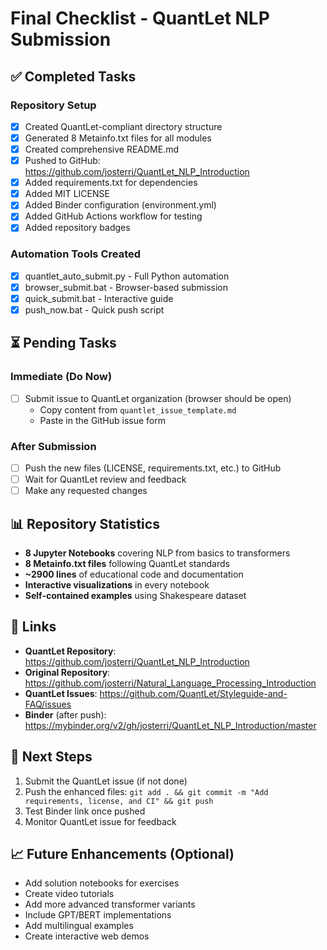 # Final Checklist - QuantLet NLP Submission

## ✅ Completed Tasks

### Repository Setup
- [x] Created QuantLet-compliant directory structure
- [x] Generated 8 Metainfo.txt files for all modules
- [x] Created comprehensive README.md
- [x] Pushed to GitHub: https://github.com/josterri/QuantLet_NLP_Introduction
- [x] Added requirements.txt for dependencies
- [x] Added MIT LICENSE
- [x] Added Binder configuration (environment.yml)
- [x] Added GitHub Actions workflow for testing
- [x] Added repository badges

### Automation Tools Created
- [x] quantlet_auto_submit.py - Full Python automation
- [x] browser_submit.bat - Browser-based submission
- [x] quick_submit.bat - Interactive guide
- [x] push_now.bat - Quick push script

## ⏳ Pending Tasks

### Immediate (Do Now)
- [ ] Submit issue to QuantLet organization (browser should be open)
  - Copy content from `quantlet_issue_template.md`
  - Paste in the GitHub issue form

### After Submission
- [ ] Push the new files (LICENSE, requirements.txt, etc.) to GitHub
- [ ] Wait for QuantLet review and feedback
- [ ] Make any requested changes

## 📊 Repository Statistics
- **8 Jupyter Notebooks** covering NLP from basics to transformers
- **8 Metainfo.txt files** following QuantLet standards
- **~2900 lines** of educational code and documentation
- **Interactive visualizations** in every notebook
- **Self-contained examples** using Shakespeare dataset

## 🔗 Links
- **QuantLet Repository**: https://github.com/josterri/QuantLet_NLP_Introduction
- **Original Repository**: https://github.com/josterri/Natural_Language_Processing_Introduction
- **QuantLet Issues**: https://github.com/QuantLet/Styleguide-and-FAQ/issues
- **Binder** (after push): https://mybinder.org/v2/gh/josterri/QuantLet_NLP_Introduction/master

## 🚀 Next Steps
1. Submit the QuantLet issue (if not done)
2. Push the enhanced files: `git add . && git commit -m "Add requirements, license, and CI" && git push`
3. Test Binder link once pushed
4. Monitor QuantLet issue for feedback

## 📈 Future Enhancements (Optional)
- Add solution notebooks for exercises
- Create video tutorials
- Add more advanced transformer variants
- Include GPT/BERT implementations
- Add multilingual examples
- Create interactive web demos